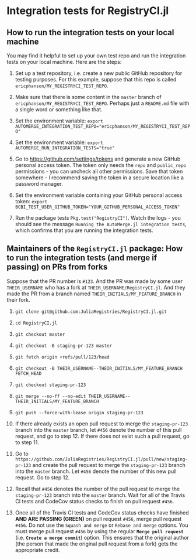 # Integration tests for RegistryCI.jl

## How to run the integration tests on your local machine

You may find it helpful to set up your own test repo and run the integration tests on your local machine. Here are the steps:

1. Set up a test repository, i.e. create a new public GitHub repository for testing purposes. For this example, suppose that this repo is called `ericphanson/MY_REGISTRYCI_TEST_REPO`.

2. Make sure that there is some content in the `master` branch of `ericphanson/MY_REGISTRYCI_TEST_REPO`. Perhaps just a `README.md` file with a single word or something like that.

3. Set the environment variable: `export AUTOMERGE_INTEGRATION_TEST_REPO="ericphanson/MY_REGISTRYCI_TEST_REPO"`

4. Set the environment variable: `export AUTOMERGE_RUN_INTEGRATION_TESTS="true"`

5. Go to https://github.com/settings/tokens and generate a new GitHub personal access token. The token only needs the `repo` and `public_repo` permissions - you can uncheck all other permissions. Save that token somewhere - I recommend saving the token in a secure location like a password manager.

6. Set the environment variable containing your GitHub personal access token: `export BCBI_TEST_USER_GITHUB_TOKEN="YOUR_GITHUB_PERSONAL_ACCESS_TOKEN"`

7. Run the package tests `Pkg.test("RegistryCI")`. Watch the logs - you should see the message `Running the AutoMerge.jl integration tests`, which confirms that you are running the integration tests.

## Maintainers of the `RegistryCI.jl` package: How to run the integration tests (and merge if passing) on PRs from forks 

Suppose that the PR number is `#123`. And the PR was made by some user `THEIR_USERNAME` who has a fork at `THEIR_USERNAME/RegistryCI.jl`. And they made the PR from a branch named `THEIR_INITIALS/MY_FEATURE_BRANCH` in their fork.

1. `git clone git@github.com:JuliaRegistries/RegistryCI.jl.git`

2. `cd RegistryCI.jl`

3. `git checkout master`

4. `git checkout -B staging-pr-123 master`

5. `git fetch origin +refs/pull/123/head`

6. `git checkout -B THEIR_USERNAME--THEIR_INITIALS/MY_FEATURE_BRANCH FETCH_HEAD`

7.  `git checkout staging-pr-123`

8. `git merge --no-ff --no-edit THEIR_USERNAME--THEIR_INITIALS/MY_FEATURE_BRANCH`

9. `git push --force-with-lease origin staging-pr-123`

10. If there already exists an open pull request to merge the `staging-pr-123` branch into the `master` branch, let `#456` denote the number of this pull request, and go to step 12. If there does not exist such a pull request, go to step 11.

11. Go to `https://github.com/JuliaRegistries/RegistryCI.jl/pull/new/staging-pr-123` and create the pull request to merge the `staging-pr-123` branch into the `master` branch. Let `#456` denote the number of this new pull request. Go to step 12.

12. Recall that `#456` denotes the number of the pull request to merge the `staging-pr-123` branch into the `master` branch. Wait for all of the Travis CI tests and CodeCov status checks to finish on pull request `#456`.

13. Once all of the Travis CI tests and CodeCov status checks have finished **AND ARE PASSING (GREEN)** on pull request `#456`, merge pull request `#456`. Do not use the `Squash and merge` or `Rebase and merge` options. You must merge pull request `#456` by using the regular **`Merge pull request`** (i.e. **`Create a merge commit`**) option. This ensures that the original author (the person that made the original pull request from a fork) gets the appropriate credit.
